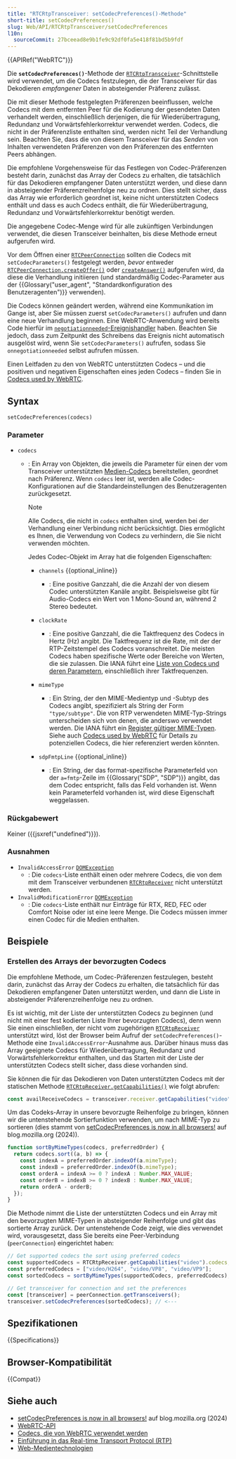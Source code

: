 ```yaml
---
title: "RTCRtpTransceiver: setCodecPreferences()-Methode"
short-title: setCodecPreferences()
slug: Web/API/RTCRtpTransceiver/setCodecPreferences
l10n:
  sourceCommit: 27bceead8e9b1fe9c92df0fa5e418f81bd5b9fdf
---
```


{{APIRef("WebRTC")}}

Die **`setCodecPreferences()`**-Methode der [`RTCRtpTransceiver`](/de/docs/Web/API/RTCRtpTransceiver)-Schnittstelle wird verwendet, um die Codecs festzulegen, die der Transceiver für das Dekodieren _empfangener_ Daten in absteigender Präferenz zulässt.

Die mit dieser Methode festgelegten Präferenzen beeinflussen, welche Codecs mit dem entfernten Peer für die Kodierung der gesendeten Daten verhandelt werden, einschließlich derjenigen, die für Wiederübertragung, Redundanz und Vorwärtsfehlerkorrektur verwendet werden.
Codecs, die nicht in der Präferenzliste enthalten sind, werden nicht Teil der Verhandlung sein.
Beachten Sie, dass die von diesem Transceiver für das _Senden_ von Inhalten verwendeten Präferenzen von den Präferenzen des entfernten Peers abhängen.

Die empfohlene Vorgehensweise für das Festlegen von Codec-Präferenzen besteht darin, zunächst das Array der Codecs zu erhalten, die tatsächlich für das Dekodieren empfangener Daten unterstützt werden, und diese dann in absteigender Präferenzreihenfolge neu zu ordnen.
Dies stellt sicher, dass das Array wie erforderlich geordnet ist, keine nicht unterstützten Codecs enthält und dass es auch Codecs enthält, die für Wiederübertragung, Redundanz und Vorwärtsfehlerkorrektur benötigt werden.

Die angegebene Codec-Menge wird für alle zukünftigen Verbindungen verwendet, die diesen Transceiver beinhalten, bis diese Methode erneut aufgerufen wird.

Vor dem Öffnen einer [`RTCPeerConnection`](/de/docs/Web/API/RTCPeerConnection) sollten die Codecs mit `setCodecParameters()` festgelegt werden, _bevor_ entweder [`RTCPeerConnection.createOffer()`](/de/docs/Web/API/RTCPeerConnection/createOffer) oder [`createAnswer()`](/de/docs/Web/API/RTCPeerConnection/createAnswer) aufgerufen wird, da diese die Verhandlung initiieren (und standardmäßig Codec-Parameter aus der {{Glossary("user_agent", "Standardkonfiguration des Benutzeragenten")}} verwenden).

Die Codecs können geändert werden, während eine Kommunikation im Gange ist, aber Sie müssen zuerst `setCodecParameters()` aufrufen und dann eine neue Verhandlung beginnen.
Eine WebRTC-Anwendung wird bereits Code hierfür im [`negotiationneeded`-Ereignishandler](/de/docs/Web/API/RTCPeerConnection/negotiationneeded_event) haben.
Beachten Sie jedoch, dass zum Zeitpunkt des Schreibens das Ereignis nicht automatisch ausgelöst wird, wenn Sie `setCodecParameters()` aufrufen, sodass Sie `onnegotiationneeded` selbst aufrufen müssen.

Einen Leitfaden zu den von WebRTC unterstützten Codecs – und die positiven und negativen Eigenschaften eines jeden Codecs – finden Sie in [Codecs used by WebRTC](/de/docs/Web/Media/Guides/Formats/WebRTC_codecs).

## Syntax

```js-nolint
setCodecPreferences(codecs)
```

### Parameter

- `codecs`

  - : Ein Array von Objekten, die jeweils die Parameter für einen der vom Transceiver unterstützten [Medien-Codecs](/de/docs/Web/Media/Guides/Formats/WebRTC_codecs) bereitstellen, geordnet nach Präferenz.
    Wenn `codecs` leer ist, werden alle Codec-Konfigurationen auf die Standardeinstellungen des Benutzeragenten zurückgesetzt.

    > [!NOTE]
    > Alle Codecs, die nicht in `codecs` enthalten sind, werden bei der Verhandlung einer Verbindung nicht berücksichtigt.
    > Dies ermöglicht es Ihnen, die Verwendung von Codecs zu verhindern, die Sie nicht verwenden möchten.

    Jedes Codec-Objekt im Array hat die folgenden Eigenschaften:

    - `channels` {{optional_inline}}

      - : Eine positive Ganzzahl, die die Anzahl der von diesem Codec unterstützten Kanäle angibt.
        Beispielsweise gibt für Audio-Codecs ein Wert von 1 Mono-Sound an, während 2 Stereo bedeutet.

    - `clockRate`

      - : Eine positive Ganzzahl, die die Taktfrequenz des Codecs in Hertz (Hz) angibt.
        Die Taktfrequenz ist die Rate, mit der der RTP-Zeitstempel des Codecs voranschreitet.
        Die meisten Codecs haben spezifische Werte oder Bereiche von Werten, die sie zulassen.
        Die IANA führt eine [Liste von Codecs und deren Parametern](https://www.iana.org/assignments/rtp-parameters/rtp-parameters.xhtml#rtp-parameters-1), einschließlich ihrer Taktfrequenzen.

    - `mimeType`

      - : Ein String, der den MIME-Medientyp und -Subtyp des Codecs angibt, spezifiziert als String der Form `"type/subtype"`.
        Die von RTP verwendeten MIME-Typ-Strings unterscheiden sich von denen, die anderswo verwendet werden.
        Die IANA führt ein [Register gültiger MIME-Typen](https://www.iana.org/assignments/rtp-parameters/rtp-parameters.xhtml#rtp-parameters-2).
        Siehe auch [Codecs used by WebRTC](/de/docs/Web/Media/Guides/Formats/WebRTC_codecs) für Details zu potenziellen Codecs, die hier referenziert werden könnten.

    - `sdpFmtpLine` {{optional_inline}}

      - : Ein String, der das format-spezifische Parameterfeld von der `a=fmtp`-Zeile im {{Glossary("SDP", "SDP")}} angibt, das dem Codec entspricht, falls das Feld vorhanden ist.
        Wenn kein Parameterfeld vorhanden ist, wird diese Eigenschaft weggelassen.

### Rückgabewert

Keiner ({{jsxref("undefined")}}).

### Ausnahmen

- `InvalidAccessError` [`DOMException`](/de/docs/Web/API/DOMException)
  - : Die `codecs`-Liste enthält einen oder mehrere Codecs, die von dem mit dem Transceiver verbundenen [`RTCRtpReceiver`](/de/docs/Web/API/RTCRtpReceiver) nicht unterstützt werden.
- `InvalidModificationError` [`DOMException`](/de/docs/Web/API/DOMException)
  - : Die `codecs`-Liste enthält nur Einträge für RTX, RED, FEC oder Comfort Noise oder ist eine leere Menge.
    Die Codecs müssen immer einen Codec für die Medien enthalten.

## Beispiele

### Erstellen des Arrays der bevorzugten Codecs

Die empfohlene Methode, um Codec-Präferenzen festzulegen, besteht darin, zunächst das Array der Codecs zu erhalten, die tatsächlich für das Dekodieren empfangener Daten unterstützt werden, und dann die Liste in absteigender Präferenzreihenfolge neu zu ordnen.

Es ist wichtig, mit der Liste der unterstützten Codecs zu beginnen (und nicht mit einer fest kodierten Liste Ihrer bevorzugten Codecs), denn wenn Sie einen einschließen, der nicht vom zugehörigen [`RTCRtpReceiver`](/de/docs/Web/API/RTCRtpReceiver) unterstützt wird, löst der Browser beim Aufruf der `setCodecPreferences()`-Methode eine `InvalidAccessError`-Ausnahme aus.
Darüber hinaus muss das Array geeignete Codecs für Wiederübertragung, Redundanz und Vorwärtsfehlerkorrektur enthalten, und das Starten mit der Liste der unterstützten Codecs stellt sicher, dass diese vorhanden sind.

Sie können die für das Dekodieren von Daten unterstützten Codecs mit der statischen Methode [`RTCRtpReceiver.getCapabilities()`](/de/docs/Web/API/RTCRtpReceiver/getCapabilities_static) wie folgt abrufen:

```js
const availReceiveCodecs = transceiver.receiver.getCapabilities("video").codecs;
```

Um das Codeks-Array in unsere bevorzugte Reihenfolge zu bringen, können wir die untenstehende Sortierfunktion verwenden, um nach MIME-Typ zu sortieren (dies stammt von [setCodecPreferences is now in all browsers!](https://blog.mozilla.org/webrtc/cross-browser-support-for-choosing-webrtc-codecs/) auf blog.mozilla.org (2024)).

```js
function sortByMimeTypes(codecs, preferredOrder) {
  return codecs.sort((a, b) => {
    const indexA = preferredOrder.indexOf(a.mimeType);
    const indexB = preferredOrder.indexOf(b.mimeType);
    const orderA = indexA >= 0 ? indexA : Number.MAX_VALUE;
    const orderB = indexB >= 0 ? indexB : Number.MAX_VALUE;
    return orderA - orderB;
  });
}
```

Die Methode nimmt die Liste der unterstützten Codecs und ein Array mit den bevorzugten MIME-Typen in absteigender Reihenfolge und gibt das sortierte Array zurück.
Der untenstehende Code zeigt, wie dies verwendet wird, vorausgesetzt, dass Sie bereits eine Peer-Verbindung (`peerConnection`) eingerichtet haben:

```js
// Get supported codecs the sort using preferred codecs
const supportedCodecs = RTCRtpReceiver.getCapabilities("video").codecs;
const preferredCodecs = ["video/H264", "video/VP8", "video/VP9"];
const sortedCodecs = sortByMimeTypes(supportedCodecs, preferredCodecs);

// Get transceiver for connection and set the preferences
const [transceiver] = peerConnection.getTransceivers();
transceiver.setCodecPreferences(sortedCodecs); // <---
```

## Spezifikationen

{{Specifications}}

## Browser-Kompatibilität

{{Compat}}

## Siehe auch

- [setCodecPreferences is now in all browsers!](https://blog.mozilla.org/webrtc/cross-browser-support-for-choosing-webrtc-codecs/) auf blog.mozilla.org (2024)
- [WebRTC-API](/de/docs/Web/API/WebRTC_API)
- [Codecs, die von WebRTC verwendet werden](/de/docs/Web/Media/Guides/Formats/WebRTC_codecs)
- [Einführung in das Real-time Transport Protocol (RTP)](/de/docs/Web/API/WebRTC_API/Intro_to_RTP)
- [Web-Medientechnologien](/de/docs/Web/Media)
